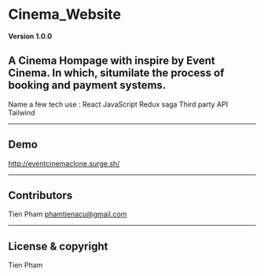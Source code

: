 # Cinema_Website

**Version 1.0.0**

A Cinema Hompage with inspire by Event Cinema. In which, situmilate the process of booking and payment systems.
---
Name a few tech use  : 
  React
  JavaScript
  Redux saga
  Third party API
  Tailwind

---
## Demo

http://eventcinemaclone.surge.sh/

---
## Contributors

Tien Pham <phamtienacu@gmail.com>


---

## License & copyright

Tien Pham 





